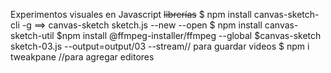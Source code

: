 Experimentos visuales en Javascript
~~librerías~~
$ npm install canvas-sketch-cli -g ==> canvas-sketch sketch.js --new --open
$ npm install canvas-sketch-util
$npm install @ffmpeg-installer/ffmpeg --global
$canvas-sketch sketch-03.js --output=output/03 --stream// para guardar videos
$ npm i tweakpane //para agregar editores